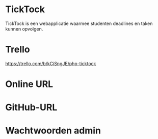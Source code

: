 # TickTock
TickTock is een webapplicatie waarmee studenten deadlines en taken kunnen opvolgen. 

# Trello
https://trello.com/b/kCiSngJE/php-ticktock

# Online URL

# GitHub-URL

# Wachtwoorden admin

